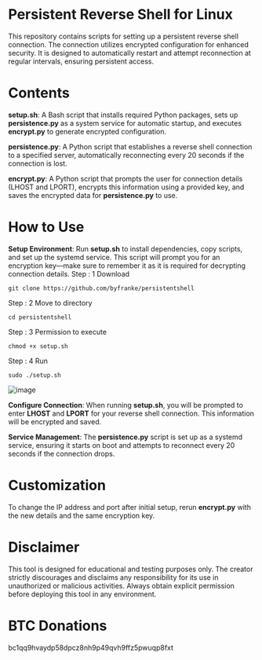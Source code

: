 # Persistent Reverse Shell for Linux
This repository contains scripts for setting up a persistent reverse shell connection. The connection utilizes encrypted configuration for enhanced security. It is designed to automatically restart and attempt reconnection at regular intervals, ensuring persistent access.

# Contents
**setup.sh**: A Bash script that installs required Python packages, sets up **persistence.py** as a system service for automatic startup, and executes **encrypt.py** to generate encrypted configuration.

**persistence.py**: A Python script that establishes a reverse shell connection to a specified server, automatically reconnecting every 20 seconds if the connection is lost.

**encrypt.py**: A Python script that prompts the user for connection details (LHOST and LPORT), encrypts this information using a provided key, and saves the encrypted data for **persistence.py** to use.

# How to Use
**Setup Environment**: Run **setup.sh** to install dependencies, copy scripts, and set up the systemd service. This script will prompt you for an encryption key—make sure to remember it as it is required for decrypting connection details.
Step : 1 Download

```
git clone https://github.com/byfranke/persistentshell
```
Step : 2 Move to directory
```
cd persistentshell
```
Step : 3 Permission to execute
```
chmod +x setup.sh
```
Step : 4 Run
```
sudo ./setup.sh
```
![image](https://github.com/byfranke/persistentshell/assets/131370932/05df01b5-7d41-41cf-9794-745e4813e00e)

**Configure Connection**: When running **setup.sh**, you will be prompted to enter **LHOST** and **LPORT** for your reverse shell connection. This information will be encrypted and saved.

**Service Management**: The **persistence.py** script is set up as a systemd service, ensuring it starts on boot and attempts to reconnect every 20 seconds if the connection drops.

# Customization
To change the IP address and port after initial setup, rerun **encrypt.py** with the new details and the same encryption key.

# Disclaimer
This tool is designed for educational and testing purposes only. The creator strictly discourages and disclaims any responsibility for its use in unauthorized or malicious activities. Always obtain explicit permission before deploying this tool in any environment.

# BTC Donations
bc1qq9hvaydp58dpcz8nh9p49qvh9ffz5pwuqp8fxt
